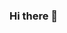 ### Hi there 👋

<!--
**MeritEnding/MeritEnding** is a ✨ _special_ ✨ repository because its `README.md` (this file) appears on your GitHub profile.

Here are some ideas to get you started:

- 🔭 I’m currently working on HanbatUniversity
- 🌱 I’m currently learning Django, React, Tenserflow.js
- 👯 I’m looking to collaborate on many student
- 🤔 I’m looking for help with pront developer
- 💬 Ask me about web develop and AI
- 📫 How to reach me: dksldsk@naver.com
- ⚡ Fun fact: I am an active person
-->
